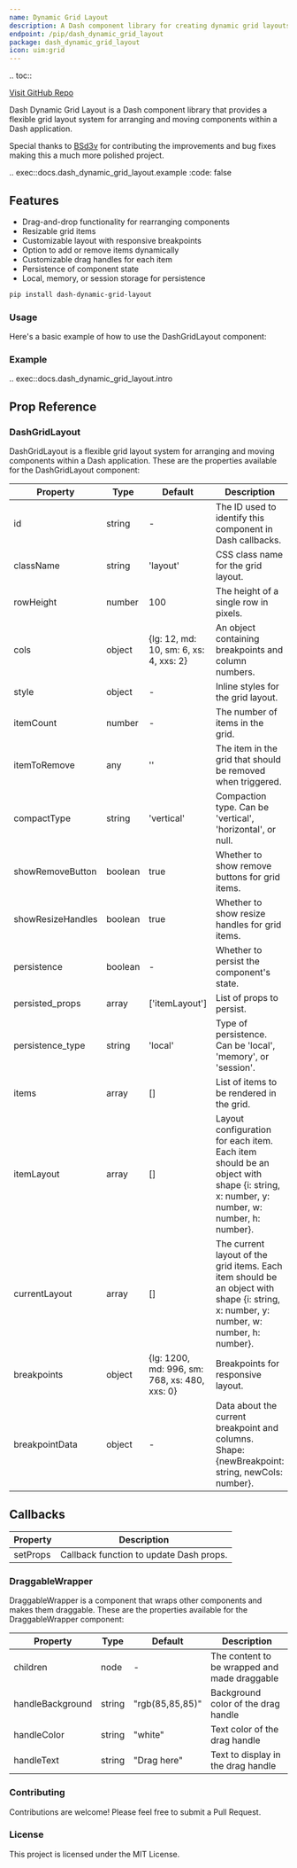 ```yaml
---
name: Dynamic Grid Layout
description: A Dash component library for creating dynamic grid layouts.
endpoint: /pip/dash_dynamic_grid_layout
package: dash_dynamic_grid_layout
icon: uim:grid
---
```


.. toc::

[Visit GitHub Repo](https://github.com/pip-install-python/dash-dynamic-grid-layout)

Dash Dynamic Grid Layout is a Dash component library that provides a flexible grid layout system for arranging and moving components within a Dash application.

Special thanks to [BSd3v](https://github.com/BSd3v) for contributing the improvements and bug fixes making this a much more polished project.

.. exec::docs.dash_dynamic_grid_layout.example
    :code: false

## Features

- Drag-and-drop functionality for rearranging components
- Resizable grid items
- Customizable layout with responsive breakpoints
- Option to add or remove items dynamically
- Customizable drag handles for each item
- Persistence of component state
- Local, memory, or session storage for persistence

```bash
pip install dash-dynamic-grid-layout
```

### Usage
Here's a basic example of how to use the DashGridLayout component:

### Example

.. exec::docs.dash_dynamic_grid_layout.intro

## Prop Reference

### DashGridLayout

DashGridLayout is a flexible grid layout system for arranging and moving components within a Dash application. These are the properties available for the DashGridLayout component:

| Property          | Type    | Default                                       | Description                                                                                                                             |
|-------------------|---------|-----------------------------------------------|-----------------------------------------------------------------------------------------------------------------------------------------|
| id                | string  | -                                             | The ID used to identify this component in Dash callbacks.                                                                               |
| className         | string  | 'layout'                                      | CSS class name for the grid layout.                                                                                                     |
| rowHeight         | number  | 100                                           | The height of a single row in pixels.                                                                                                   |
| cols              | object  | {lg: 12, md: 10, sm: 6, xs: 4, xxs: 2}        | An object containing breakpoints and column numbers.                                                                                    |
| style             | object  | -                                             | Inline styles for the grid layout.                                                                                                      |
| itemCount         | number  | -                                             | The number of items in the grid.                                                                                                        |
| itemToRemove      | any     | ''                                            | The item in the grid that should be removed when triggered.                                                                             |
| compactType       | string  | 'vertical'                                    | Compaction type. Can be 'vertical', 'horizontal', or null.                                                                              |
| showRemoveButton  | boolean | true                                          | Whether to show remove buttons for grid items.                                                                                          |
| showResizeHandles | boolean | true                                          | Whether to show resize handles for grid items.                                                                                          |
| persistence       | boolean | -                                             | Whether to persist the component's state.                                                                                               |
| persisted_props   | array   | ['itemLayout']                                | List of props to persist.                                                                                                               |
| persistence_type  | string  | 'local'                                       | Type of persistence. Can be 'local', 'memory', or 'session'.                                                                            |
| items             | array   | []                                            | List of items to be rendered in the grid.                                                                                               |
| itemLayout        | array   | []                                            | Layout configuration for each item. Each item should be an object with shape {i: string, x: number, y: number, w: number, h: number}.   |
| currentLayout     | array   | []                                            | The current layout of the grid items. Each item should be an object with shape {i: string, x: number, y: number, w: number, h: number}. |
| breakpoints       | object  | {lg: 1200, md: 996, sm: 768, xs: 480, xxs: 0} | Breakpoints for responsive layout.                                                                                                      |
| breakpointData    | object  | -                                             | Data about the current breakpoint and columns. Shape: {newBreakpoint: string, newCols: number}.                                         |

## Callbacks

| Property | Description                             |
|----------|-----------------------------------------|
| setProps | Callback function to update Dash props. |

### DraggableWrapper

DraggableWrapper is a component that wraps other components and makes them draggable. These are the properties available for the DraggableWrapper component:

| Property         | Type   | Default         | Description                                  |
|------------------|--------|-----------------|----------------------------------------------|
| children         | node   | -               | The content to be wrapped and made draggable |
| handleBackground | string | "rgb(85,85,85)" | Background color of the drag handle          |
| handleColor      | string | "white"         | Text color of the drag handle                |
| handleText       | string | "Drag here"     | Text to display in the drag handle           |

### Contributing
Contributions are welcome! Please feel free to submit a Pull Request.

### License
This project is licensed under the MIT License.